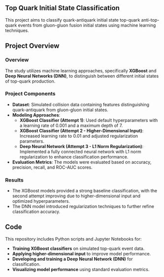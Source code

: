 ## Top Quark Initial State Classification

This project aims to classify quark-antiquark initial state top-quark anti-top-quark events from gluon-gluon fusion initial states using machine learning techniques.

## Project Overview

### Overview
The study utilizes machine learning approaches, specifically **XGBoost** and **Deep Neural Networks (DNN)**, to distinguish between different initial states of top-quark production.

### Project Components
- **Dataset**: Simulated collision data containing features distinguishing quark-antiquark from gluon-gluon initial states.
- **Modeling Approaches**:
  - **XGBoost Classifier (Attempt 1)**: Used default hyperparameters with a learning rate of 0.001 and a maximum depth of 7.
  - **XGBoost Classifier (Attempt 2 - Higher-Dimensional Input)**: Increased learning rate to 0.01 and adjusted regularization parameters.
  - **Deep Neural Network (Attempt 3 - L1 Norm Regularization)**: Implemented a fully connected neural network with L1 norm regularization to enhance classification performance.
- **Evaluation Metrics**: The models were evaluated based on accuracy, precision, recall, and ROC-AUC scores.

### Results
- The XGBoost models provided a strong baseline classification, with the second attempt improving due to higher-dimensional input and optimized hyperparameters.
- The DNN model introduced regularization techniques to further refine classification accuracy.

## Code

This repository includes Python scripts and Jupyter Notebooks for:
- **Training XGBoost classifiers** on simulated top-quark event data.
- **Applying higher-dimensional input** to improve model performance.
- **Developing and training a Deep Neural Network (DNN)** for classification.
- **Visualizing model performance** using standard evaluation metrics.

